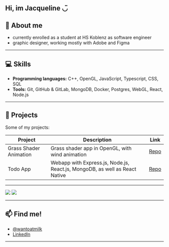 ## Hi, im Jacqueline ◡̈

## 🌱 About me

- currently enrolled as a student at HS Koblenz as software engineer
- graphic designer, working mostly with Adobe and Figma  

---

## 💻 Skills

- **Programming languages:** C++, OpenGL, JavaScript, Typescript, CSS, SQL
- **Tools:** Git, GitHub & GitLab, MongoDB, Docker, Postgres, WebGL, React, Node.js

---

## 📂 Projects

Some of my projects:

| Project | Description | Link |
|---------|-------------|------|
| Grass Shader Animation | Grass shader app in OpenGL, with wind animation | [Repo](https://github.com/wantoatmilk/grass-shader) |
| Todo App | Webapp with Express.js, Node.js, React.js, MongoDB, as well as React Native | [Repo](https://github.com/wantoatmilk/webtech) |

---

![](https://nirzak-streak-stats.vercel.app/?user=wantoatmilk&theme=github_dark_dimmed&hide_border=true)
![](https://github-readme-stats.vercel.app/api/top-langs/?username=wantoatmilk&theme=github_dark_dimmed&hide_border=true&include_all_commits=true&count_private=false&layout=compact)

---

## 📫 Find me!

- [@wantoatmilk](https://github.com/wantoatmilk)  
- [LinkedIn](https://www.linkedin.com/in/jacqueline-koehnlein/)

---

